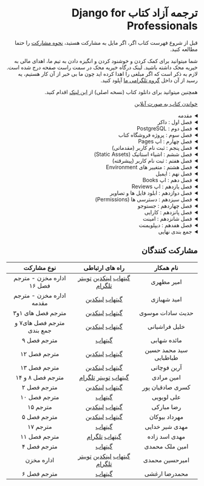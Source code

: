 <h1 dir="rtl"> ترجمه آزاد کتاب  Django for Professionals</h1>

<div dir="rtl">

قبل از شروع فهرست کتاب اگر، اگر مایل به مشارکت هستید، [نحوه مشارکت](https://github.com/mthri/dfp-persian/blob/main/CONTRIBUTING.md) را حتما مطالعه کنید.

شما میتوانید برای کمک کردن و خوشنود کردن و انگیزه دادن به تیم ما، اهدای مالی به خیریه محک داشته باشید.
لینک درگاه خیریه محک در سمت راست صفحه درج شده است. لازم به ذکر است که اگر مبلغی را اهدا کرده اید چون ما بی خبر از آن کار هستیم، یه رسید از آن داخل [گروه تلگرامی ما](https://t.me/dfp_farsi) آپلود کنید.

همچنین میتوانید برای دانلود کتاب (نسخه اصلی) از [این لینک](https://github.com/mthri/dfp-persian/raw/main/book/Django_for_Professionals_Production_websites_with_Python_and_Django.pdf) اقدام کنید.

[خواندن کتاب به صورت آنلاین](https://github.com/mthri/dfp-persian/blob/main/book/Django_for_Professionals_Production_websites_with_Python_and_Django.pdf)
  
<details>
  <summary>مقدمه</summary>
  <br>
    
  - پیشنیاز ها  
  - ساختار کتاب
  - آرایش کتاب
  - ادیتور متن
  - نتیجه گیری
    
</details>
  
  
<details>
  <summary>فصل اول : داکر</summary>
  <br>

  - داکر چیست
  - تفاوت کانتینر ها و Virtual Environments
  - نصب داکر
  - Hello World با داکر
  - Hello World با جنگو
  - اپ pages
  - تصاویر و کانتینر ها و میزبانی داکر
  - گیت
  - جمع بندی

</details>

<details>
  <summary>فصل دوم : PostgreSQL</summary>
  <br>
  
  - شروع به کار
  - داکر 
  - حالت تفکیک شده (Detached Mode)
  - PostgreSQL
  - تنظیمات
  - Psycopg
  - دیتابیس تازه
  - گیت
  - جمع بندی
    
</details>

<details>
  <summary>فصل سوم : پروژه فروشگاه کتاب</summary>
  <br>
    
  - داکر
  - PostgreSQL
  - مدل کاربر شخصی سازی شده (Custom User Model)
  - فرم های کاربر شخصی سازی شده (Custom User Forms)
  - پنل ادمین کاربر شخصی سازی شده (Custom User Admin)
  - سوپریوزر (Superuser)
  - تست ها 
  - یونیت تست ها
  - گیت
  - جمع بندی
    
</details>

<details>
  <summary>فصل چهارم : اپ Pages</summary>
  <br>
    
  - تمپلیت ها
  - ٰViewها و URL ها
  - تست ها
  - تست کردن تمپلیت ها
  - تست کردن HTML
  - متد setUP
  - Resolve
  - گیت
  - جمع بندی
    
</details>
  
<details>
  <summary>فصل پنجم : ثبت نام کاربر (مقدماتی)</summary>
  <br>
    
  - اپ Auth
  - View ها و URL های اپ Auth
  - صفحه اصلی (Homepage)
  - سورس کد جنگو
  - لاگین کاربر
  - ریدارکت ها (Redirects)
  - لاگ اوت کاربر (Log Out)
  - ثبت نام کاربر
  - تست ها
  - setUpTestData()
  - گیت
  - جمع بندی
    
</details>
  
<details>
  <summary>فصل ششم : اشیاء استاتیک (Static Assets)</summary>
  <br>
  
  - اپ staticfiles 
  - STATIC_URL
  - STATICFILES_DIR
  - STATIC_ROOT
  - STATIC_FINDERS
  - پوشه استاتیک (Static directory)
  - تصاویر
  - جاوا اسکریپت
  - collectstatic
  - بوت استرپ (Bootstrap)
  - صفحه درباره ما (About Page)
  - کار باDjango Crispy Forms
  - تست ها 
  - گیت
  - حمع بندی
  
</details>
  
<details>
  <summary>فصل هفتم : ثبت نام کاربر (پیشرقته)</summary>
  <br>
  
  - django-allauth
  - AUTHENTICATION_BACKENDS
  - EMAIL_BACKEND
  - ACCOUNT_LOGOUT_REDIRECT
  - URL ها
  - تمپلیت ها
  -  ورود کاربر (Log in)
  - خروج کاربر (Log Out)
  - ثبت نام کاربر (Sign Up)
  - تنظیمات پنل ادمین
  - ورود کاربر فقط با ایمیل (Email Only Login)
  - تست ها
  - احراز هویت با شبکه های اجتماعی
  - گیت
  - جمع بندی
  
</details>
  
<details>
  <summary>فصل هشتم : متغییر های Environment</summary>
  <br>
  
  - environs[django]
  - SECRET_KEY
  - DEBUG و ALLOWED_HOSTS
  - DATABASES
  - گیت
  - جمع بندی
  
</details>
  
<details>
  <summary>فصل نهم : ایمیل</summary>
  <br>
  
  - تایید ایمیل شخصی سازی شده
  - صفحه تایید ایمیل
  - تغییر و بازنشانی رمز
  - سرویس ایمیل در جنگو
  - گیت
  - جمع بندی
  
</details>
  
<details>
  <summary>فصل دهم : اپ Books</summary>
  <br>
  
  - Model ها 
  - پنل ادمین
  - URL ها
  - View ها
  - تمپلیت ها
  - object_list
  - صفحه جداگانه برای هر کتاب
  - context_object_name
  - get_absolute_url
  - تفاوت Primary Keys با ID ها
  - تفاوت Slug ها با UUID ها
  - نوار پیمایش (Navbar)
  - تست ها
  - گیت
  - جمع بندی
    
</details>
  
<details>
  <summary>فصل یازدهم : اپ Reviews</summary>
  <br>
  
  - Foreign Key ها
  - مدل Review ها
  - تنظیم ادمین پنل
  - تمپلیت ها
  - تست ها
  - گیت
  - جمع بندی
  
</details>
  
<details>
  <summary>فصل دوازدهم : ابلود فایل ها و تصاویر</summary>
  <br>
  
  - فایل های رسانه ای (Media Files)
  - Model ها
  - تنظیم پنل ادمین
  - تمپلیت ها
  - قدم های فراتر
  - گیت
  - جمع بندی
  
</details>

<details>
  <summary>فصل سیزدهم : دسترسی ها (Permissions)</summary>
  <br>
  
  - فقط کاربر های وارد شده مجازند (Logged-In Users Only)
  - دسترسی ها
  - دسترسی های شخصی سازی شده (Custom Permissions)
  - دسترسی های کاربر
  - PermissionRequiredMixin
  - گروه ها و UserPassesTestMixin
  - تست ها
  - گیت
  - جمع بندی
    
</details>
  
<details>
  <summary>فصل چهاردهم : جستوجو</summary>
  <br>
  
  - صفحه نتایج جستوجو
  - فیلتر های مقدماتی (Basic Filtering)
  - اشیاء Q (Q Objects)
  - Form ها
  - Form جستوجو
  - گیت
  - جمع بندی
    
</details>
  
<details>
  <summary>فصل پانزدهم : کارایی</summary>
  <br>
  
  - django-debug-toolbar
  - آنالیز صفحه ها
  - select_related و prefetch_related
  - کشینگ (Caching)
  - ایندکس ها (Indexes)
  - django-extensions
  - فرانت اند و متعلقات آن
  - گیت
  - جمع بندی
    
</details>
  
<details>
  <summary>فصل شانزدهم : امینت</summary>
  <br>
  
  - مهندسی اجتماعی (Social Engineering)
  - آپدیت های جنگو
  - چک لیست های دیپلویمنت (Deployment Checklist)
  - docker-compose-prod.yml
  - DEBUG
  - پیش فرض ها (Defaults)
  - SECRET_KEY
  - امنیت وب
  - تزریق SQL (SQL injection)
  - تزریق اسکریپت از طریق وبگاه (ٓXSS)
  - جعل درخواست میان وبگاهی (CSRF)
  - مقابله با کلیک دزدی (Clickjacking Protection)
  - HTTPS/SSL
  - انتقال اکیدا ایمن HTTP (HSTS)
  - ایمن کردن کوکی ها 
  - ارتقا امنیت ادمین (Admin Hardening)
  - گیت
  - جمع بندی
    
</details>
  
  
<details>
  <summary>فصل هفدهم : دیپلویمنت</summary>
  <br>
  
  -  تفاوت PasS و IasS
  - WhiteNoise
  - فایل های رسانه ای (Media Files)
  - Gunicorn
  - Heroku
  - دیپلویمنت با داکر
  - heroku.yml
  - SECURE_PROXY_SSL_HEADER
  - لاگ های Heroku 
  - افزونه های Heroku
  - جمع بندی
  
</details>
  
<details>
  <summary>جمع بندی نهایی</summary>
  <br>
  
  - منابع یادگیری بیشتر
  - بازخورد ها
  
</details>

</div>
  
<h2 dir="rtl">
مشارکت کنندگان
</h2>

<div dir="rtl">
  
|نام همکار|راه های ارتباطی|نوع مشارکت
|:-:|:-:|:-:|
|امیر مطهری|[گیتهاب](https://github.com/mthri) [لینکدین](https://www.linkedin.com/in/amir-motahari-963689138/) [توییتر](https://twitter.com/a_mthri) [تلگرام](https://t.me/a_motahari)|اداره مخزن - مترجم فصل ۱۶|
|امید شهبازی|[گیتهاب](https://github.com/themaximalist) [لینکدین](https://linkedin.com/in/omid-shahbazi-76635b21b)| اداره مخزن - مترجم مقدمه|
|حدیث سادات موسوی|[گیتهاب](https://github.com/cemusavi) [لینکدین](https://linkedin.com/in/hadis-sadat-mousavi-178108219)|مترجم فصل های ۱و۳|
|خلیل فراشیانی|[گیتهاب](https://github.com/khalil-farashiani) [لینکدین](https://linkedin.com/in/khalil-farashiani-36393b21a)|مترجم فصل های۷ و جمع بندی|
|مائده شهابی|[گیتهاب](https://github.com/mashahabi15)|مترجم فصل ۹|
|سید محمد حسین طباطبایی|[گیتهاب](https://github.com/smhtbtb) [لینکدین](https://linkedin.com/in/mohammad-hosein-tabatabaei)|مترجم فصل ۱۲|
|آرین فوچانی|[گیتهاب](https://github.com/arianghoochani) [لینکدین](https://linkedin.com/in/arian-ghoochani-690980168)|مترجم فصل ۱۳|
|امین مرادی|[گیتهاب](https://github.com/aminmoradim) [توییتر](https://twitter.com/amin_moradim) [تلگرام](https://t.me/amin_moradim)|مترجم فصل ۸ و ۱۴|
|کسری صادقیان پور|[گیتهاب](https://github.com/Kasra1377) [لینکدین](https://linkedin.com/in/kasra-sadeghian-pour-87a928204)|مترجم فصل ۲|
|علی لویویی|[گیتهاب](https://github.com/aliloloee)|مترجم فصل ۱۰|
|رضا مبارکی|[گیتهاب](https://github.com/MrRezoo) [لینکدین](https://www.linkedin.com/in/mrrezoo/) |مترجم ۱۵|
|مهرداد بیوکان|[گیتهاب](https://github.com/mehrdadbn9) [لینکدین](https://linkedin.com/in/mehrdad-biukian-naeini)|مترجم فصل ۵|
|مهدی شیر خدایی|[گیتهاب](https://github.com/Mimshimzim)|مترجم ۱۷|
|مهدی اسد زاده|[گیتهاب](https://github.com/mahdi-asadzadeh) [تلگرام](https://t.me/mahdi_asadzadeh)|مترجم فصل ۱۱|
|امین ملک محمدی|[گیتهاب](https://github.com/Aminmalek)|مترجم فصل ۴|
|امیرحسین محمدی|[گیتهاب](https://github.com/BlackIQ) [لینکدین](https://linkedin.com/in/amirhosseinmohammadi) [توییتر](https://twitter.com/GNU_Amir)  [تلگرام](https://t.me/BlackIQ)| اداره مخزن|
|محمدرضا ارغشی|[گیتهاب](https://github.com/phpreza)|مترجم فصل ۶| 
  
</div>
